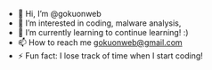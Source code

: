 - 👋 Hi, I’m @gokuonweb
- 👀 I’m interested in coding, malware analysis, 
- 🌱 I’m currently learning to continue learning! :)
- 📫 How to reach me gokuonweb@gmail.com
- ⚡ Fun fact: I lose track of time when I start coding!
